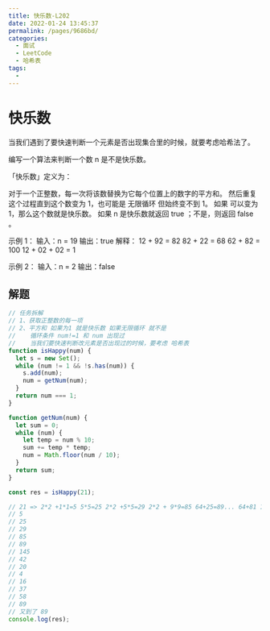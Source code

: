 ```yaml
---
title: 快乐数-L202
date: 2022-01-24 13:45:37
permalink: /pages/9686bd/
categories:
  - 面试
  - LeetCode
  - 哈希表
tags:
  - 
---
```


# 快乐数

当我们遇到了要快速判断一个元素是否出现集合里的时候，就要考虑哈希法了。

编写一个算法来判断一个数 n 是不是快乐数。

「快乐数」定义为：

对于一个正整数，每一次将该数替换为它每个位置上的数字的平方和。
然后重复这个过程直到这个数变为 1，也可能是 无限循环 但始终变不到 1。
如果 可以变为 1，那么这个数就是快乐数。
如果 n 是快乐数就返回 true ；不是，则返回 false 。

示例 1：
输入：n = 19
输出：true
解释：
12 + 92 = 82
82 + 22 = 68
62 + 82 = 100
12 + 02 + 02 = 1

示例 2：
输入：n = 2
输出：false
<!-- more -->

## 解题

```js
// 任务拆解
// 1、获取正整数的每一项
// 2、平方和 如果为1 就是快乐数 如果无限循环 就不是
//    循环条件 num!=1 和 num 出现过
//    当我们要快速判断改元素是否出现过的时候，要考虑 哈希表
function isHappy(num) {
  let s = new Set();
  while (num != 1 && !s.has(num)) {
    s.add(num);
    num = getNum(num);
  }
  return num === 1;
}

function getNum(num) {
  let sum = 0;
  while (num) {
    let temp = num % 10;
    sum += temp * temp;
    num = Math.floor(num / 10);
  }
  return sum;
}

const res = isHappy(21);

// 21 => 2*2 +1*1=5 5*5=25 2*2 +5*5=29 2*2 + 9*9=85 64+25=89... 64+81 145 重复了
// 5
// 25
// 29
// 85
// 89
// 145
// 42
// 20
// 4
// 16
// 37
// 58
// 89
// 又到了 89
console.log(res);
```
